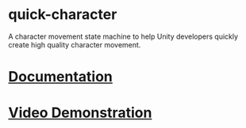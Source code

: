 # quick-character
 A character movement state machine to help Unity developers quickly create high quality character movement.

# <a href="https://docs.google.com/document/d/1-FhSI0pdEeYZkR6kjopAi1zpy6sI15SUxLPDIBEJE74/edit?usp=sharing">Documentation</a>
# <a href="https://youtu.be/AWanXyoGAEc">Video Demonstration</a>
